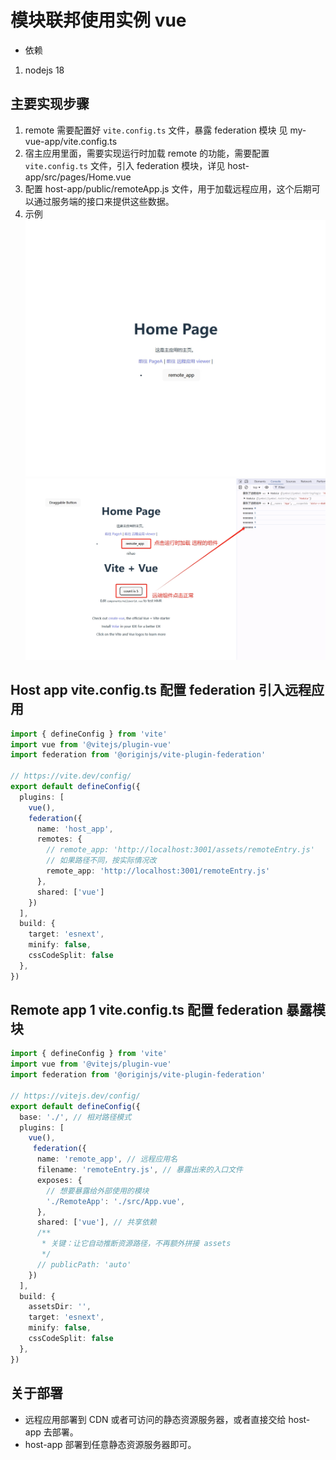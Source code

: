 # 模块联邦使用实例 vue 

* 依赖 
1. nodejs 18


## 主要实现步骤 

1. remote 需要配置好 `vite.config.ts` 文件，暴露 federation 模块 见 my-vue-app/vite.config.ts
2. 宿主应用里面，需要实现运行时加载 remote 的功能，需要配置 `vite.config.ts` 文件，引入 federation 模块，详见 host-app/src/pages/Home.vue
3. 配置 host-app/public/remoteApp.js 文件，用于加载远程应用，这个后期可以通过服务端的接口来提供这些数据。
4. 示例 ![启动宿主应用](./1.png) ![加载远程组件](./2.png)


## Host app vite.config.ts 配置 federation 引入远程应用

```ts vite.config.ts
import { defineConfig } from 'vite'
import vue from '@vitejs/plugin-vue'
import federation from '@originjs/vite-plugin-federation'

// https://vite.dev/config/
export default defineConfig({
  plugins: [
    vue(),
    federation({
      name: 'host_app',
      remotes: {
        // remote_app: 'http://localhost:3001/assets/remoteEntry.js'
        // 如果路径不同，按实际情况改
        remote_app: 'http://localhost:3001/remoteEntry.js'
      },
      shared: ['vue']
    })
  ],
  build: {
    target: 'esnext',
    minify: false,
    cssCodeSplit: false
  },
})

```

## Remote app 1 vite.config.ts 配置 federation 暴露模块 

```ts vite.config.ts
import { defineConfig } from 'vite'
import vue from '@vitejs/plugin-vue'
import federation from '@originjs/vite-plugin-federation'

// https://vitejs.dev/config/
export default defineConfig({
  base: './', // 相对路径模式
  plugins: [
    vue(),
     federation({
      name: 'remote_app', // 远程应用名
      filename: 'remoteEntry.js', // 暴露出来的入口文件
      exposes: {
        // 想要暴露给外部使用的模块
        './RemoteApp': './src/App.vue',
      },
      shared: ['vue'], // 共享依赖
      /**
       * 关键：让它自动推断资源路径，不再额外拼接 assets
       */
      // publicPath: 'auto'
    })
  ],
  build: {
    assetsDir: '',
    target: 'esnext',
    minify: false,
    cssCodeSplit: false
  },
})
```

## 关于部署

- 远程应用部署到 CDN 或者可访问的静态资源服务器，或者直接交给 host-app 去部署。
- host-app 部署到任意静态资源服务器即可。